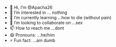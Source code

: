 - 👋 Hi, I’m @Apacha26
- 👀 I’m interested in ... nothing
- 🌱 I’m currently learning ...how to die (without pain) 
- 💞️ I’m looking to collaborate on ...sex
- 📫 How to reach me ...dont
- 😄 Pronouns: ...he/him
- ⚡ Fun fact: ...am dumb

<!---
Apacha26/Apacha26 is a ✨ special ✨ repository because its `README.md` (this file) appears on your GitHub profile.
You can click the Preview link to take a look at your changes.
--->
